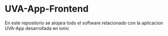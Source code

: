 # UVA-App-Frontend
En este repositorio se alojara todo el software relacionado con la aplicacion UVA-App desarrollada en ionic
